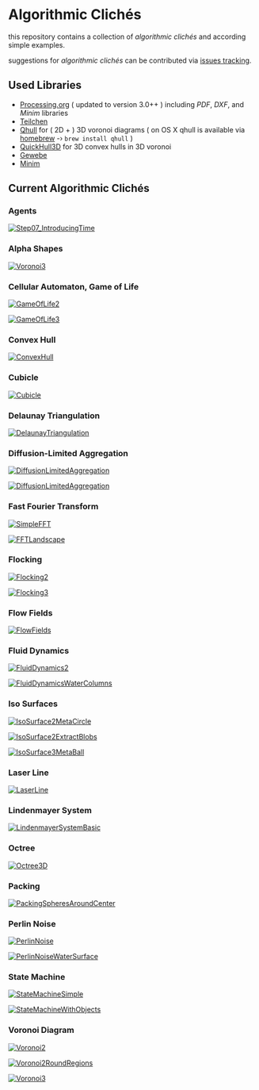 # Algorithmic Clichés

this repository contains a collection of _algorithmic clichés_ and according simple examples.

suggestions for _algorithmic clichés_ can be contributed via [issues tracking](https://github.com/dennisppaul/algorithmic-cliches/issues).

## Used Libraries

* [Processing.org](http://www.processing.org/) ( updated to version 3.0++ ) including _PDF_, _DXF_, and _Minim_ libraries
* [Teilchen](https://github.com/dennisppaul/teilchen)
* [Qhull](http://www.qhull.org/) for ( 2D + ) 3D voronoi diagrams ( on OS X qhull is available via [homebrew](http://brew.sh) -› ```brew install qhull``` )
* [QuickHull3D](http://www.cs.ubc.ca/~lloyd/java/quickhull3d.html) for 3D convex hulls in 3D voronoi
* [Gewebe](https://github.com/dennisppaul/gewebe/)
* [Minim](http://code.compartmental.net/minim/)

## Current Algorithmic Clichés

### Agents

[![Step07_IntroducingTime](./images/sketches/Agents.png)](./blob/master/src/de/hfkbremen/algorithmiccliches/examples/SketchAgents_Step07_IntroducingTime.java)

### Alpha Shapes

[![Voronoi3](./images/sketches/AlphaShape3.png)](https://github.com/dennisppaul/algorithmic-cliches/blob/master/src/de/hfkbremen/algorithmiccliches/examples/SketchAlphaShape3.java)

### Cellular Automaton, Game of Life

[![GameOfLife2](./images/sketches/CellularAutomataGameOfLife2.png)](https://github.com/dennisppaul/algorithmic-cliches/blob/master/src/de/hfkbremen/algorithmiccliches/examples/SketchCellularAutomataGameOfLife2.java)

[![GameOfLife3](./images/sketches/CellularAutomataGameOfLife3.png)](https://github.com/dennisppaul/algorithmic-cliches/blob/master/src/de/hfkbremen/algorithmiccliches/examples/SketchCellularAutomataGameOfLife3.java)

### Convex Hull

[![ConvexHull](./images/sketches/ConvexHull3.png)](https://github.com/dennisppaul/algorithmic-cliches/blob/master/src/de/hfkbremen/algorithmiccliches/examples/SketchConvexHull3.java)

### Cubicle

[![Cubicle](./images/sketches/Cubicle.png)](https://github.com/dennisppaul/algorithmic-cliches/blob/master/src/de/hfkbremen/algorithmiccliches/examples/SketchCubicle.java)

### Delaunay Triangulation

[![DelaunayTriangulation](./images/sketches/DelaunayTriangulation2.png)](https://github.com/dennisppaul/algorithmic-cliches/blob/master/src/de/hfkbremen/algorithmiccliches/examples/SketchDelaunayTriangulation2.java)

### Diffusion-Limited Aggregation

[![DiffusionLimitedAggregation](./images/sketches/DiffusionLimitedAggregation.png)](https://github.com/dennisppaul/algorithmic-cliches/blob/master/src/de/hfkbremen/algorithmiccliches/examples/SketchDiffusionLimitedAggregation.java)

[![DiffusionLimitedAggregation](./images/sketches/DiffusionLimitedAggregationWithIsoSurfaces.png)](https://github.com/dennisppaul/algorithmic-cliches/blob/master/src/de/hfkbremen/algorithmiccliches/examples/SketchDiffusionLimitedAggregationWithIsoSurfaces.java)

### Fast Fourier Transform

[![SimpleFFT](./images/sketches/FFTSimple.png)](https://github.com/dennisppaul/algorithmic-cliches/blob/master/src/de/hfkbremen/algorithmiccliches/examples/SketchFFTSimple.java)

[![FFTLandscape](./images/sketches/FFTLandscape.png)](https://github.com/dennisppaul/algorithmic-cliches/blob/master/src/de/hfkbremen/algorithmiccliches/examples/SketchFFTLandscape.java)

### Flocking

[![Flocking2](./images/sketches/Flocking2.png)](https://github.com/dennisppaul/algorithmic-cliches/blob/master/src/de/hfkbremen/algorithmiccliches/examples/SketchFlocking2.java)

[![Flocking3](./images/sketches/Flocking3.png)](https://github.com/dennisppaul/algorithmic-cliches/blob/master/src/de/hfkbremen/algorithmiccliches/examples/SketchFlocking3.java)

### Flow Fields

[![FlowFields](./images/sketches/FlowFields.png)](https://github.com/dennisppaul/algorithmic-cliches/blob/master/src/de/hfkbremen/algorithmiccliches/examples/SketchFlowFields.java)

### Fluid Dynamics

[![FluidDynamics2](./images/sketches/FluidDynamics2.png)](https://github.com/dennisppaul/algorithmic-cliches/blob/master/src/de/hfkbremen/algorithmiccliches/examples/SketchFluidDynamics2.java)

[![FluidDynamicsWaterColumns](./images/sketches/FluidDynamicsWaterColumns.png)](https://github.com/dennisppaul/algorithmic-cliches/blob/master/src/de/hfkbremen/algorithmiccliches/examples/SketchFluidDynamicsWaterColumns.java)

### Iso Surfaces

[![IsoSurface2MetaCircle](./images/sketches/IsoSurface2MetaCircle.png)](https://github.com/dennisppaul/algorithmic-cliches/blob/master/src/de/hfkbremen/algorithmiccliches/examples/SketchIsoSurface2MetaCircle.java)

[![IsoSurface2ExtractBlobs](./images/sketches/IsoSurface2ExtractBlobs.png)](https://github.com/dennisppaul/algorithmic-cliches/blob/master/src/de/hfkbremen/algorithmiccliches/examples/SketchIsoSurface2ExtractBlobs.java)

[![IsoSurface3MetaBall](./images/sketches/IsoSurface3MetaBall.png)](https://github.com/dennisppaul/algorithmic-cliches/blob/master/src/de/hfkbremen/algorithmiccliches/examples/SketchIsoSurface3MetaBall.java)

### Laser Line

[![LaserLine](./images/sketches/LaserLine.png)](https://github.com/dennisppaul/algorithmic-cliches/blob/master/src/de/hfkbremen/algorithmiccliches/examples/SketchLaserLine.java)

### Lindenmayer System

[![LindenmayerSystemBasic](./images/sketches/LindenmayerSystemBasic.png)](https://github.com/dennisppaul/algorithmic-cliches/blob/master/src/de/hfkbremen/algorithmiccliches/examples/SketchLindenmayerSystemBasic.java)

### Octree

[![Octree3D](./images/sketches/Octree3D.png)](https://github.com/dennisppaul/algorithmic-cliches/blob/master/src/de/hfkbremen/algorithmiccliches/examples/SketchOctree3D.java)

### Packing

[![PackingSpheresAroundCenter](./images/sketches/PackingSpheresAroundCenter.png)](https://github.com/dennisppaul/algorithmic-cliches/blob/master/src/de/hfkbremen/algorithmiccliches/examples/SketchPackingSpheresAroundCenter.java)

### Perlin Noise

[![PerlinNoise](./images/sketches/PerlinNoise.png)](https://github.com/dennisppaul/algorithmic-cliches/blob/master/src/de/hfkbremen/algorithmiccliches/examples/SketchPerlinNoise.java)

[![PerlinNoiseWaterSurface](./images/sketches/PerlinNoiseWaterSurface.png)](https://github.com/dennisppaul/algorithmic-cliches/blob/master/src/de/hfkbremen/algorithmiccliches/examples/SketchPerlinNoiseWaterSurface.java)

### State Machine

[![StateMachineSimple](./images/sketches/StateMachineSimple.png)](https://github.com/dennisppaul/algorithmic-cliches/blob/master/src/de/hfkbremen/algorithmiccliches/examples/SketchStateMachineSimple.java)

[![StateMachineWithObjects](./images/sketches/StateMachineWithObjects.png)](https://github.com/dennisppaul/algorithmic-cliches/blob/master/src/de/hfkbremen/algorithmiccliches/examples/SketchStateMachineWithObjects.java)

### Voronoi Diagram

[![Voronoi2](./images/sketches/Voronoi2.png)](https://github.com/dennisppaul/algorithmic-cliches/blob/master/src/de/hfkbremen/algorithmiccliches/examples/SketchVoronoi2.java)

[![Voronoi2RoundRegions](./images/sketches/Voronoi2RoundRegions.png)](https://github.com/dennisppaul/algorithmic-cliches/blob/master/src/de/hfkbremen/algorithmiccliches/examples/SketchVoronoi2RoundRegions.java)

[![Voronoi3](./images/sketches/Voronoi3.png)](https://github.com/dennisppaul/algorithmic-cliches/blob/master/src/de/hfkbremen/algorithmiccliches/examples/SketchVoronoi3.java)

